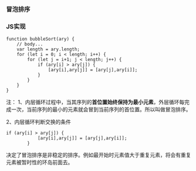 ### **冒泡排序**


### **JS实现**

    function bubbleSort(ary) {
        // body...
        var length = ary.length;
        for (let i = 0; i < length; i++) {
            for (let j = i+1; j < length; j++) {
                if (ary[i] > ary[j]) {
                    [ary[i],ary[j]] = [ary[j],ary[i]];
                }
            }
        }
    }

注：
1、内层循环过程中，当其序列的**首位置始终保持为最小元素**，外层循环每完成一次，当前序列的最小的元素就会冒到当前序列的首位置。所以叫做冒泡排序。

2、内层循环判断交换的条件

    if (ary[i] > ary[j]) {
                [ary[i],ary[j]] = [ary[j],ary[i]];
            }
决定了冒泡排序是非稳定的排序。例如最开始时元素值大于重复元素，将会有重复元素被暂时性的环岛前面去。